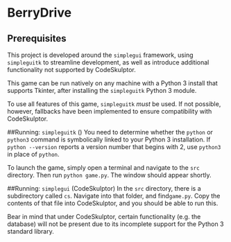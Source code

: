 # BerryDrive

## Prerequisites
This project is developed around the `simplegui` framework, using `simpleguitk` to streamline development, as well as introduce additional functionality not supported by CodeSkulptor. 

This game can be run natively on any machine with a Python 3 install that supports Tkinter, after installing the `simpleguitk` Python 3 module.

To use all features of this game, `simpleguitk` *must* be used. If not possible, however, fallbacks have been implemented to ensure compatibility with CodeSkulptor.

##Running: `simpleguitk` ()
You need to determine whether the `python` or `python3` command is symbolically linked to your Python 3 installation. If `python --version` reports a version number that begins with 2, use `python3` in place of `python`.

To launch the game, simply open a terminal and navigate to the `src` directory. Then run `python game.py`. The window should appear shortly.

##Running: `simplegui` (CodeSkulptor)
In the `src` directory, there is a subdirectory called `cs`. Navigate into that folder, and find`game.py`. Copy the contents of that file into CodeSkulptor, and you should be able to run this.

Bear in mind that under CodeSkulptor, certain functionality (e.g. the database) will not be present due to its incomplete support for the Python 3 standard library.



